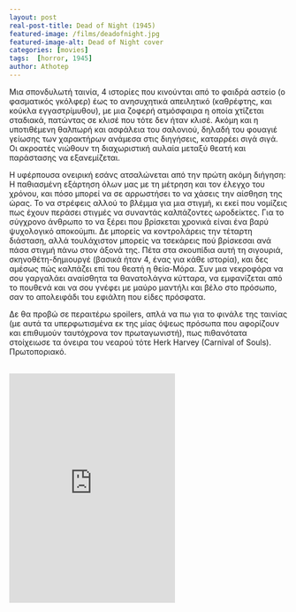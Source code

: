 ```yaml
---
layout: post
real-post-title: Dead of Night (1945)
featured-image: /films/deadofnight.jpg
featured-image-alt: Dead of Night cover
categories: [movies]
tags:  [horror, 1945]
author: Athotep
---
```


Μια σπονδυλωτή ταινία, 4 ιστορίες που κινούνται από το φαιδρά αστείο (ο φασματικός γκόλφερ) έως το ανησυχητικά απειλητικό (καθρέφτης, και κούκλα εγγαστρίμυθου), με μια ζοφερή ατμόσφαιρα η οποία χτίζεται σταδιακά, πατώντας σε κλισέ που τότε δεν ήταν κλισέ. Ακόμη και η υποτιθέμενη θαλπωρή και ασφάλεια του σαλονιού, δηλαδή του φουαγιέ γείωσης των χαρακτήρων ανάμεσα στις διηγήσεις, καταρρέει σιγά σιγά. Οι ακροατές νιώθουν τη διαχωριστική αυλαία μεταξύ θεατή και παράστασης να εξανεμίζεται.

Η υφέρπουσα ονειρική εσάνς ατσαλώνεται από την πρώτη ακόμη διήγηση: Η παθιασμένη εξάρτηση όλων μας με τη μέτρηση και τον έλεγχο του χρόνου, και πόσο μπορεί να σε αρρωστήσει το να χάσεις την αίσθηση της ώρας. Το να στρέφεις αλλού το βλέμμα για μια στιγμή, κι εκεί που νομίζεις πως έχουν περάσει στιγμές να συναντάς καλπάζοντες ωροδείκτες. Για το σύγχρονο άνθρωπο το να ξέρει που βρίσκεται χρονικά είναι ένα βαρύ ψυχολογικό αποκούμπι. Δε μπορείς να κοντρολάρεις την τέταρτη διάσταση, αλλά τουλάχιστον μπορείς να τσεκάρεις πού βρίσκεσαι ανά πάσα στιγμή πάνω στον άξονά της. Πέτα στα σκουπίδια αυτή τη σιγουριά, σκηνοθέτη-δημιουργέ (βασικά ήταν 4, ένας για κάθε ιστορία), και δες αμέσως πώς καλπάζει επί του θεατή η θεία-Μόρα. Συν μια νεκροφόρα να σου γαργαλάει αναίσθητα τα θανατολάγνα κύτταρα, να εμφανίζεται από το πουθενά και να σου γνέφει με μαύρο μαντήλι και βέλο στο πρόσωπο, σαν το απολειφάδι του εφιάλτη που είδες πρόσφατα.

Δε θα προβώ σε περαιτέρω spoilers, απλά να πω για το φινάλε της ταινίας (με αυτά τα υπερφωτισμένα εκ της μίας όψεως πρόσωπα που αφορίζουν και επιθυμούν ταυτόχρονα τον πρωταγωνιστή), πως πιθανότατα στοίχειωσε τα όνειρα του νεαρού τότε Herk Harvey (Carnival of Souls). Πρωτοποριακό.  
<br>
<iframe class="w-full" height="415" src="https://www.youtube.com/embed/8UCJz617E8s" frameborder="0" allow="accelerometer; autoplay; encrypted-media; gyroscope; picture-in-picture" allowfullscreen></iframe>